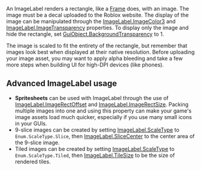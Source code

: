 An ImageLabel renders a rectangle, like a [Frame](https://create.roblox.com/docs/reference/engine/classes/Frame) does, with an image. The
image must be a decal uploaded to the Roblox website. The display of the image
can be manipulated through the [ImageLabel.ImageColor3](https://create.roblox.com/docs/reference/engine/classes/ImageLabel#ImageColor3) and
[ImageLabel.ImageTransparency](https://create.roblox.com/docs/reference/engine/classes/ImageLabel#ImageTransparency) properties. To display only the image and hide
the rectangle, set [GuiObject.BackgroundTransparency](https://create.roblox.com/docs/reference/engine/classes/GuiObject#BackgroundTransparency) to 1.

The image is scaled to fit the entirety of the rectangle, but remember that
images look best when displayed at their native resolution. Before uploading
your image asset, you may want to apply alpha bleeding and take a few more
steps when building UI for high-DPI devices (like phones).

## Advanced ImageLabel usage

- **Spritesheets** can be used with ImageLabel through the use of
  [ImageLabel.ImageRectOffset](https://create.roblox.com/docs/reference/engine/classes/ImageLabel#ImageRectOffset) and [ImageLabel.ImageRectSize](https://create.roblox.com/docs/reference/engine/classes/ImageLabel#ImageRectSize). Packing
  multiple images into one and using this property can make your game's image
  assets load much quicker, especially if you use many small icons in your
  GUIs.
- 9-slice images can be created by setting [ImageLabel.ScaleType](https://create.roblox.com/docs/reference/engine/classes/ImageLabel#ScaleType) to
  `Enum.ScaleType.Slice`, then [ImageLabel.SliceCenter](https://create.roblox.com/docs/reference/engine/classes/ImageLabel#SliceCenter) to the center area of
  the 9-slice image.
- Tiled images can be created by setting [ImageLabel.ScaleType](https://create.roblox.com/docs/reference/engine/classes/ImageLabel#ScaleType) to
  `Enum.ScaleType.Tiled`, then [ImageLabel.TileSize](https://create.roblox.com/docs/reference/engine/classes/ImageLabel#TileSize) to be the size of
  rendered tiles.